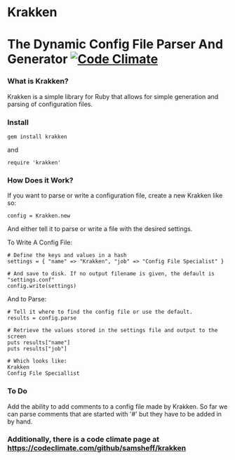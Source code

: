 # Krakken
# The Dynamic Config File Parser And Generator [![Code Climate](https://codeclimate.com/github/samsheff/krakken.png)](https://codeclimate.com/github/samsheff/krakken)

### What is Krakken?

Krakken is a simple library for Ruby that allows for simple generation and parsing of configuration files.

### Install

	gem install krakken

and

	require 'krakken'

### How Does it Work?

If you want to parse or write a configuration file, create a new Krakken like so:

	config = Krakken.new

And either tell it to parse or write a file with the desired settings.

To Write A Config File:

	# Define the keys and values in a hash
	settings = { "name" => "Krakken", "job" => "Config File Specialist" }

	# And save to disk. If no output filename is given, the default is "settings.conf"
	config.write(settings)

And to Parse:

	# Tell it where to find the config file or use the default.
	results = config.parse

	# Retrieve the values stored in the settings file and output to the screen
	puts results["name"]
	puts results["job"]

	# Which looks like:
	Krakken
	Config File Speciallist

### To Do

Add the ability to add comments to a config file made by Krakken. So far we can parse comments that are started with '#' but they have to be added in by hand.

### Additionally, there is a code climate page at https://codeclimate.com/github/samsheff/krakken
